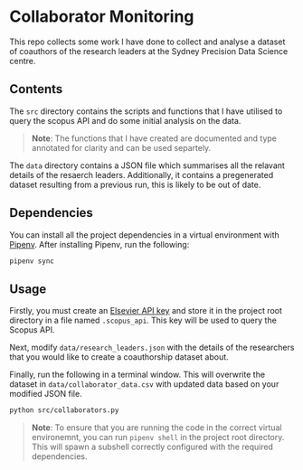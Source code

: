 # Collaborator Monitoring

This repo collects some work I have done to collect and analyse a dataset of coauthors of the research leaders at the Sydney Precision Data Science centre.

## Contents

The `src` directory contains the scripts and functions that I have utilised to query the scopus API and do some initial analysis on the data. 

> **Note**: The functions that I have created are documented and type annotated for clarity  and can be used separtely.

The `data` directory contains a JSON file which summarises all the relavant details of the resaerch leaders. Additionally, it contains a pregenerated dataset resulting from a previous run, this is likely to be out of date.

## Dependencies

You can install all the project dependencies in a virtual environment with [Pipenv](https://pipenv.pypa.io/en/latest/index.html#install-pipenv-today). After installing Pipenv, run the following:

```sh
pipenv sync
```


## Usage

Firstly, you must create an [Elsevier API key](https://dev.elsevier.com/) and store it in the project root directory in a file named `.scopus_api`. This key will be used to query the Scopus API.

Next, modify `data/research_leaders.json` with the details of the researchers that you would like to create a coauthorship dataset about.

Finally, run the following in a terminal window. This will overwrite the dataset in `data/collaborator_data.csv` with updated data based on your modified JSON file.

```sh
python src/collaborators.py
```

> **Note**: To ensure that you are running the code in the correct virtual environemnt, you can run `pipenv shell` in the project root directory. This will spawn a subshell correctly configured with the required dependencies.